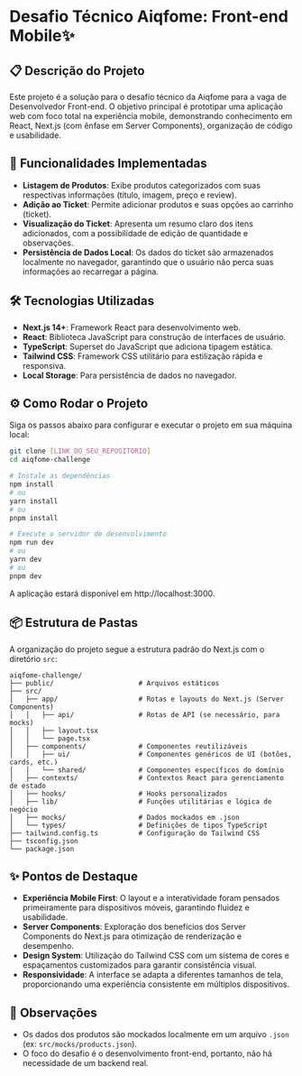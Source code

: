 # Desafio Técnico Aiqfome: Front-end Mobile✨

## 📋 Descrição do Projeto

Este projeto é a solução para o desafio técnico da Aiqfome para a vaga de Desenvolvedor Front-end. O objetivo principal é prototipar uma aplicação web com foco total na experiência mobile, demonstrando conhecimento em React, Next.js (com ênfase em Server Components), organização de código e usabilidade.

## 🚀 Funcionalidades Implementadas

- **Listagem de Produtos**: Exibe produtos categorizados com suas respectivas informações (título, imagem, preço e review).
- **Adição ao Ticket**: Permite adicionar produtos e suas opções ao carrinho (ticket).
- **Visualização do Ticket**: Apresenta um resumo claro dos itens adicionados, com a possibilidade de edição de quantidade e observações.
- **Persistência de Dados Local**: Os dados do ticket são armazenados localmente no navegador, garantindo que o usuário não perca suas informações ao recarregar a página.

## 🛠️ Tecnologias Utilizadas

- **Next.js 14+**: Framework React para desenvolvimento web.
- **React**: Biblioteca JavaScript para construção de interfaces de usuário.
- **TypeScript**: Superset do JavaScript que adiciona tipagem estática.
- **Tailwind CSS**: Framework CSS utilitário para estilização rápida e responsiva.
- **Local Storage**: Para persistência de dados no navegador.

## ⚙️ Como Rodar o Projeto

Siga os passos abaixo para configurar e executar o projeto em sua máquina local:

```bash
git clone [LINK_DO_SEU_REPOSITORIO]
cd aiqfome-challenge

# Instale as dependências
npm install
# ou
yarn install
# ou
pnpm install

# Execute o servidor de desenvolvimento
npm run dev
# ou
yarn dev
# ou
pnpm dev
```

A aplicação estará disponível em http://localhost:3000.

## 📦 Estrutura de Pastas

A organização do projeto segue a estrutura padrão do Next.js com o diretório `src`:

```
aiqfome-challenge/
├── public/                     # Arquivos estáticos
├── src/
│   ├── app/                    # Rotas e layouts do Next.js (Server Components)
│   │   ├── api/                # Rotas de API (se necessário, para mocks)
│   │   ├── layout.tsx
│   │   └── page.tsx
│   ├── components/             # Componentes reutilizáveis
│   │   ├── ui/                 # Componentes genéricos de UI (botões, cards, etc.)
│   │   └── shared/             # Componentes específicos do domínio
│   ├── contexts/               # Contextos React para gerenciamento de estado
│   ├── hooks/                  # Hooks personalizados
│   ├── lib/                    # Funções utilitárias e lógica de negócio
│   ├── mocks/                  # Dados mockados em .json
│   └── types/                  # Definições de tipos TypeScript
├── tailwind.config.ts          # Configuração do Tailwind CSS
├── tsconfig.json
└── package.json
```

## ✨ Pontos de Destaque

- **Experiência Mobile First**: O layout e a interatividade foram pensados primeiramente para dispositivos móveis, garantindo fluidez e usabilidade.
- **Server Components**: Exploração dos benefícios dos Server Components do Next.js para otimização de renderização e desempenho.
- **Design System**: Utilização do Tailwind CSS com um sistema de cores e espaçamentos customizados para garantir consistência visual.
- **Responsividade**: A interface se adapta a diferentes tamanhos de tela, proporcionando uma experiência consistente em múltiplos dispositivos.

## 📝 Observações

- Os dados dos produtos são mockados localmente em um arquivo `.json` (ex: `src/mocks/products.json`).
- O foco do desafio é o desenvolvimento front-end, portanto, não há necessidade de um backend real.
